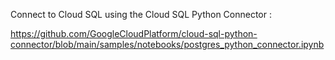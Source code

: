 Connect to Cloud SQL using the Cloud SQL Python Connector : 

https://github.com/GoogleCloudPlatform/cloud-sql-python-connector/blob/main/samples/notebooks/postgres_python_connector.ipynb
